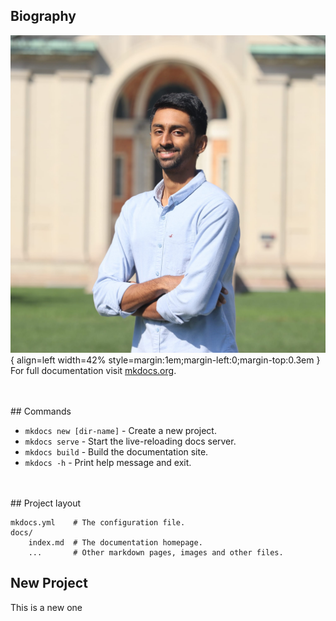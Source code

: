 
## Biography

![title](assets/Headshot_Portrait.jpg){ align=left width=42% style=margin:1em;margin-left:0;margin-top:0.3em }
For full documentation visit [mkdocs.org](https://www.mkdocs.org).

<br/>
<br/>
## Commands

* `mkdocs new [dir-name]` - Create a new project.
* `mkdocs serve` - Start the live-reloading docs server.
* `mkdocs build` - Build the documentation site.
* `mkdocs -h` - Print help message and exit.

<br/>
<br/>
## Project layout

    mkdocs.yml    # The configuration file.
    docs/
        index.md  # The documentation homepage.
        ...       # Other markdown pages, images and other files.

## New Project

This is a new one
